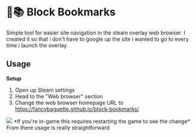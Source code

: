 # 🧱📚 Block Bookmarks
Simple tool for easier site navigation in the steam overlay web browser. I created it so that i don't have to google up the site i wanted to go to every time i launch the overlay.

## Usage
**Setup**
1. Open up Steam settings
2. Head to the "Web browser" section
3. Change the web browser homepage URL to https://fancybaguette.github.io/block-bookmarks/
<img src="https://cdn.discordapp.com/attachments/972799878956716122/1001920490450993352/Bez_tytuu.png">
*If you're in-game this requires restarting the game to see the change*
<br>
From there usage is really straightforward
